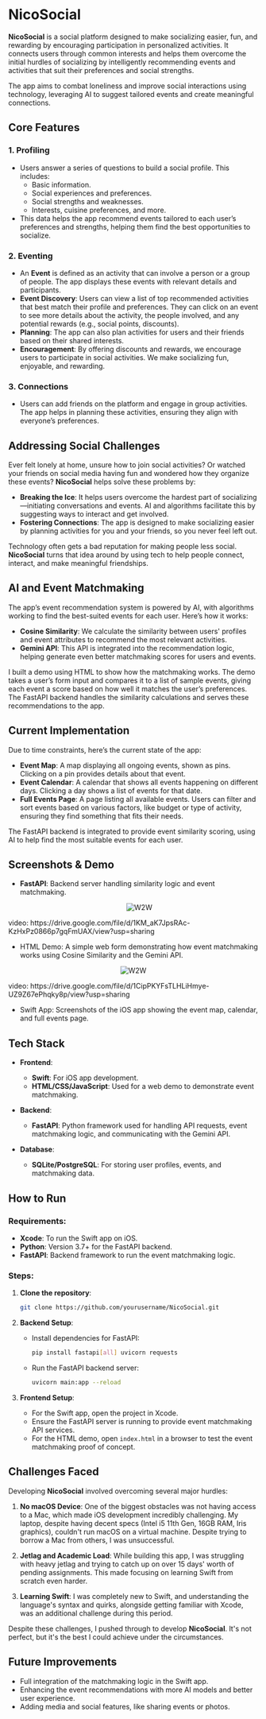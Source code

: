 
# NicoSocial

**NicoSocial** is a social platform designed to make socializing easier, fun, and rewarding by encouraging participation in personalized activities. It connects users through common interests and helps them overcome the initial hurdles of socializing by intelligently recommending events and activities that suit their preferences and social strengths.

The app aims to combat loneliness and improve social interactions using technology, leveraging AI to suggest tailored events and create meaningful connections. 

## Core Features

### 1. **Profiling**
   - Users answer a series of questions to build a social profile. This includes:
     - Basic information.
     - Social experiences and preferences.
     - Social strengths and weaknesses.
     - Interests, cuisine preferences, and more.
   - This data helps the app recommend events tailored to each user’s preferences and strengths, helping them find the best opportunities to socialize.

### 2. **Eventing**
   - An **Event** is defined as an activity that can involve a person or a group of people. The app displays these events with relevant details and participants.
   - **Event Discovery**: Users can view a list of top recommended activities that best match their profile and preferences. They can click on an event to see more details about the activity, the people involved, and any potential rewards (e.g., social points, discounts).
   - **Planning**: The app can also plan activities for users and their friends based on their shared interests.
   - **Encouragement**: By offering discounts and rewards, we encourage users to participate in social activities. We make socializing fun, enjoyable, and rewarding.

### 3. **Connections**
   - Users can add friends on the platform and engage in group activities. The app helps in planning these activities, ensuring they align with everyone’s preferences.

## Addressing Social Challenges

Ever felt lonely at home, unsure how to join social activities? Or watched your friends on social media having fun and wondered how they organize these events? **NicoSocial** helps solve these problems by:
- **Breaking the Ice**: It helps users overcome the hardest part of socializing—initiating conversations and events. AI and algorithms facilitate this by suggesting ways to interact and get involved.
- **Fostering Connections**: The app is designed to make socializing easier by planning activities for you and your friends, so you never feel left out.
  
Technology often gets a bad reputation for making people less social. **NicoSocial** turns that idea around by using tech to help people connect, interact, and make meaningful friendships.

## AI and Event Matchmaking

The app’s event recommendation system is powered by AI, with algorithms working to find the best-suited events for each user. Here’s how it works:
- **Cosine Similarity**: We calculate the similarity between users' profiles and event attributes to recommend the most relevant activities.
- **Gemini API**: This API is integrated into the recommendation logic, helping generate even better matchmaking scores for users and events.
  
I built a demo using HTML to show how the matchmaking works. The demo takes a user’s form input and compares it to a list of sample events, giving each event a score based on how well it matches the user’s preferences. The FastAPI backend handles the similarity calculations and serves these recommendations to the app.

## Current Implementation

Due to time constraints, here’s the current state of the app:

- **Event Map**: A map displaying all ongoing events, shown as pins. Clicking on a pin provides details about that event.
- **Event Calendar**: A calendar that shows all events happening on different days. Clicking a day shows a list of events for that date.
- **Full Events Page**: A page listing all available events. Users can filter and sort events based on various factors, like budget or type of activity, ensuring they find something that fits their needs.
  
The FastAPI backend is integrated to provide event similarity scoring, using AI to help find the most suitable events for each user.

## Screenshots & Demo

- **FastAPI**: Backend server handling similarity logic and event matchmaking.
  <p align="center">
  <img src="fastapi.png" alt="W2W">
</p> 
   video: https://drive.google.com/file/d/1KM_aK7JpsRAc-KzHxPz0866p7gqFmUAX/view?usp=sharing

- HTML Demo: A simple web form demonstrating how event matchmaking works using Cosine Similarity and the Gemini API.
<p align="center">
  <img src="web.png" alt="W2W">
</p> 
video: https://drive.google.com/file/d/1CipPKYFsTLHLiHmye-UZ9Z67ePhqky8p/view?usp=sharing

- Swift App: Screenshots of the iOS app showing the event map, calendar, and full events page.

## Tech Stack

- **Frontend**:
  - **Swift**: For iOS app development.
  - **HTML/CSS/JavaScript**: Used for a web demo to demonstrate event matchmaking.
  
- **Backend**:
  - **FastAPI**: Python framework used for handling API requests, event matchmaking logic, and communicating with the Gemini API.

- **Database**:
  - **SQLite/PostgreSQL**: For storing user profiles, events, and matchmaking data.

## How to Run

### Requirements:
- **Xcode**: To run the Swift app on iOS.
- **Python**: Version 3.7+ for the FastAPI backend.
- **FastAPI**: Backend framework to run the event matchmaking logic.

### Steps:

1. **Clone the repository**:
   ```bash
   git clone https://github.com/yourusername/NicoSocial.git
   ```

2. **Backend Setup**:
   - Install dependencies for FastAPI:
     ```bash
     pip install fastapi[all] uvicorn requests
     ```
   - Run the FastAPI backend server:
     ```bash
     uvicorn main:app --reload
     ```

3. **Frontend Setup**:
   - For the Swift app, open the project in Xcode.
   - Ensure the FastAPI server is running to provide event matchmaking API services.
   - For the HTML demo, open `index.html` in a browser to test the event matchmaking proof of concept.
  
## Challenges Faced

Developing **NicoSocial** involved overcoming several major hurdles:

1. **No macOS Device**: One of the biggest obstacles was not having access to a Mac, which made iOS development incredibly challenging. My laptop, despite having decent specs (Intel i5 11th Gen, 16GB RAM, Iris graphics), couldn't run macOS on a virtual machine. Despite trying to borrow a Mac from others, I was unsuccessful.

2. **Jetlag and Academic Load**: While building this app, I was struggling with heavy jetlag and trying to catch up on over 15 days' worth of pending assignments. This made focusing on learning Swift from scratch even harder.

3. **Learning Swift**: I was completely new to Swift, and understanding the language's syntax and quirks, alongside getting familiar with Xcode, was an additional challenge during this period.

Despite these challenges, I pushed through to develop **NicoSocial**. It's not perfect, but it's the best I could achieve under the circumstances.

## Future Improvements

- Full integration of the matchmaking logic in the Swift app.
- Enhancing the event recommendations with more AI models and better user experience.
- Adding media and social features, like sharing events or photos.
  

